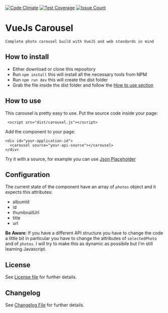[![Code Climate](https://codeclimate.com/github/ludo237/vuejs-carousel/badges/gpa.svg)](https://codeclimate.com/github/ludo237/vuejs-carousel)
[![Test Coverage](https://codeclimate.com/github/ludo237/vuejs-carousel/badges/coverage.svg)](https://codeclimate.com/github/ludo237/vuejs-carousel/coverage)
[![Issue Count](https://codeclimate.com/github/ludo237/vuejs-carousel/badges/issue_count.svg)](https://codeclimate.com/github/ludo237/vuejs-carousel)

# VueJs Carousel

    Complete photo carousel build with VueJS and web standards in mind

## How to install
- Either download or clone this repository
- Run `npm install` this will install all the necessary tools from NPM
- Run `npm run dev` this will create the dist folder
- Grab the file inside the dist folder and follow the [How to use section](#how-to-use)


## How to use
This carousel is pretty easy to use. Put the source code inside your page:

     <script src="dist/carousel.js"></script>

Add the component to your page:

    <div id="your-application-id">
      <carousel source="your-api-source"></carousel>
    </div>

Try it with a source, for example you can use [Json Placeholder](http://jsonplaceholder.typicode.com/photos?_limit=10)


## Configuration
The current state of the component have an array of `photos` object and it expects this attributes:

- albumId
- id
- thumbnailUrl
- title
- url

**Be Aware**: If you have a different API structure you have to change the code a little bit in particular
you have to change the attributes of `selectedPhoto` and of `photos`. I will try to make this as dynamic as 
possibile but I'm still learning Javascript.


## License

See [License file](LICENSE) for further details.

## Changelog

See [Changelog File](CHANGELOG) for further details.
